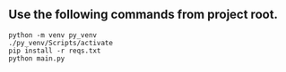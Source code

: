 ## Use the following commands from project root.

```
python -m venv py_venv
./py_venv/Scripts/activate
pip install -r reqs.txt
python main.py
```

